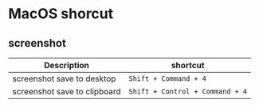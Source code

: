 # MacOS shorcut

## screenshot

| Description | shortcut |
| --- | --- |
| screenshot save to desktop | `Shift + Command + 4` |
| screenshot save to clipboard | `Shift + Control + Command + 4` | 
